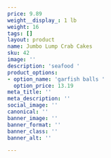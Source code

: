 ```yaml
---
price: 9.89
weight__display_: 1 lb
weight: 16
tags: []
layout: product
name: Jumbo Lump Crab Cakes
sku: 42
image: ''
description: 'seafood '
product_options:
- option_name: 'garfish balls '
  option_price: 13.19
meta_title: ''
meta_description: ''
social_image: ''
canonical: ''
banner_image: ''
banner_format: ''
banner_class: ''
banner_alt: ''

---
```

